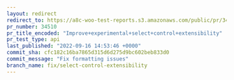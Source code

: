 ```yaml
---
layout: redirect
redirect_to: https://a8c-woo-test-reports.s3.amazonaws.com/public/pr/34510/api/index.html
pr_number: 34510
pr_title_encoded: "Improve+experimental+select+control+extensibility"
pr_test_type: api
last_published: "2022-09-16 14:53:46 +0000"
commit_sha: cfc182c16ba7865d315d6d275d9bc602beb833d0
commit_message: "Fix formatting issues"
branch_name: fix/select-control-extensibility
---
```

